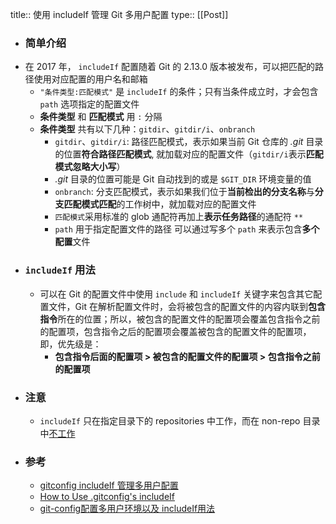 title:: 使用 includeIf 管理 Git 多用户配置
type:: [[Post]]

- ### 简单介绍
- 在 2017 年， `includeIf` 配置随着 Git 的 2.13.0 版本被发布，可以把匹配的路径使用对应配置的用户名和邮箱
	- `"条件类型:匹配模式"` 是 `includeIf` 的条件；只有当条件成立时，才会包含 `path` 选项指定的配置文件
	- **条件类型** 和 **匹配模式** 用 `:` 分隔
	- **条件类型** 共有以下几种：`gitdir`、`gitdir/i`、`onbranch`
		- `gitdir`、`gitdir/i`: 路径匹配模式，表示如果当前 Git 仓库的  *.git*  目录的位置**符合路径匹配模式**, 就加载对应的配置文件（`gitdir/i`表示**匹配模式忽略大小写**）
		- *.git* 目录的位置可能是 Git 自动找到的或是 `$GIT_DIR` 环境变量的值
		- `onbranch`: 分支匹配模式，表示如果我们位于**当前检出的分支名称**与**分支匹配模式匹配**的工作树中，就加载对应的配置文件
		- `匹配模式`采用标准的 glob 通配符再加上**表示任务路径**的通配符 `**`
		- `path` 用于指定配置文件的路径
		  可以通过写多个 `path` 来表示包含**多个配置**文件
- ### `includeIf` 用法
	- 可以在 Git 的配置文件中使用 `include` 和 `includeIf` 关键字来包含其它配置文件，Git 在解析配置文件时，会将被包含的配置文件的内容内联到**包含指令**所在的位置；所以，被包含的配置文件的配置项会覆盖包含指令之前的配置项，包含指令之后的配置项会覆盖被包含的配置文件的配置项，即，优先级是：
		- **包含指令后面的配置项 > 被包含的配置文件的配置项 > 包含指令之前的配置项**
- ### 注意
	- `includeIf` 只在指定目录下的 repositories 中工作，而在 non-repo 目录中[不工作](https://stackoverflow.com/questions/64843104/why-gitconfig-includeif-does-not-work)
- ### 参考
	- [gitconfig includeIf 管理多用户配置](https://einverne.github.io/post/2020/10/gitconfig-includeIf.html)
	- [How to Use .gitconfig's includeIf](https://dzone.com/articles/how-to-use-gitconfigs-includeif)
	- [git-config配置多用户环境以及 includeIf用法](https://www.cnblogs.com/librarookie/p/15697181.html)